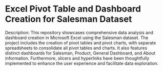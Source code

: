 # Excel Pivot Table and Dashboard Creation for Salesman Dataset
Description:
This repository showcases comprehensive data analysis and dashboard creation in Microsoft Excel using the Salesman dataset. The project includes the creation of pivot tables and pivot charts, with separate spreadsheets to consolidate all pivot tables and charts. It also features distinct dashboards for Salesman, Product, General Dashboard, and About information. Furthermore, slicers and hyperlinks have been thoughtfully implemented to enhance the user experience and facilitate data exploration.
